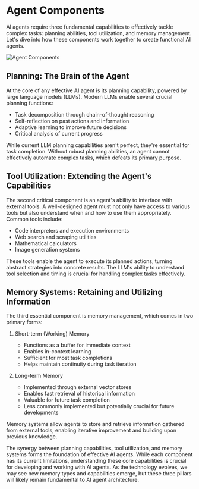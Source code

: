 # Agent Components

AI agents require three fundamental capabilities to effectively tackle complex tasks: planning abilities, tool utilization, and memory management. Let's dive into how these components work together to create functional AI agents.

![Agent Components](../../img/agents/agent-components.png)

## Planning: The Brain of the Agent

At the core of any effective AI agent is its planning capability, powered by large language models (LLMs). Modern LLMs enable several crucial planning functions:

- Task decomposition through chain-of-thought reasoning
- Self-reflection on past actions and information
- Adaptive learning to improve future decisions
- Critical analysis of current progress

While current LLM planning capabilities aren't perfect, they're essential for task completion. Without robust planning abilities, an agent cannot effectively automate complex tasks, which defeats its primary purpose.

## Tool Utilization: Extending the Agent's Capabilities

The second critical component is an agent's ability to interface with external tools. A well-designed agent must not only have access to various tools but also understand when and how to use them appropriately. Common tools include:

- Code interpreters and execution environments
- Web search and scraping utilities
- Mathematical calculators
- Image generation systems

These tools enable the agent to execute its planned actions, turning abstract strategies into concrete results. The LLM's ability to understand tool selection and timing is crucial for handling complex tasks effectively.

## Memory Systems: Retaining and Utilizing Information

The third essential component is memory management, which comes in two primary forms:

1. Short-term (Working) Memory

   - Functions as a buffer for immediate context
   - Enables in-context learning
   - Sufficient for most task completions
   - Helps maintain continuity during task iteration

2. Long-term Memory
   - Implemented through external vector stores
   - Enables fast retrieval of historical information
   - Valuable for future task completion
   - Less commonly implemented but potentially crucial for future developments

Memory systems allow agents to store and retrieve information gathered from external tools, enabling iterative improvement and building upon previous knowledge.

The synergy between planning capabilities, tool utilization, and memory systems forms the foundation of effective AI agents. While each component has its current limitations, understanding these core capabilities is crucial for developing and working with AI agents. As the technology evolves, we may see new memory types and capabilities emerge, but these three pillars will likely remain fundamental to AI agent architecture.

